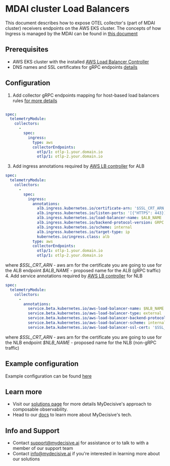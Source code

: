 # MDAI cluster Load Balancers

This document describes how to expose OTEL collector's (part of MDAI cluster) receivers endpoints on the AWS EKS cluster. The concepts of how Ingress is managed by the MDAI can be found in [this document](https://docs.mydecisive.ai/advanced/ingress.html?highlight=ingress#managing-ingress-for-the-mdai-clusters-otel-collector)

## Prerequisites

- AWS EKS cluster with the installed [AWS Load Balancer Controller](https://docs.aws.amazon.com/eks/latest/userguide/aws-load-balancer-controller.html)
- DNS names and SSL certificates for gRPC endpoints [details](https://docs.mydecisive.ai/advanced/ingress.html?highlight=ingress#managing-ingress-for-the-mdai-clusters-otel-collector)

## Configuration

1. Add collector gRPC endpoints mapping for host-based load balancers rules [for more details](https://docs.mydecisive.ai/advanced/ingress.html?highlight=ingress#managing-ingress-for-the-mdai-clusters-otel-collector)
```yaml

spec:
  telemetryModule:
    collectors:
      -
        spec:
          ingress:
            type: aws
            collectorEndpoints:
              otlp/1: otlp-1.your.domain.io
              otlp/1: otlp-2.your.domain.io
```
3. Add ingress annotations required by [AWS LB controller](https://kubernetes-sigs.github.io/aws-load-balancer-controller/v2.2/guide/ingress/annotations/) for ALB
```yaml
spec:
  telemetryModule:
    collectors:
      -
        spec:
          ingress:
            annotations:
              alb.ingress.kubernetes.io/certificate-arn: '$SSL_CRT_ARN'
              alb.ingress.kubernetes.io/listen-ports: '[{"HTTPS": 443}]'
              alb.ingress.kubernetes.io/load-balancer-name: $ALB_NAME
              alb.ingress.kubernetes.io/backend-protocol-version: GRPC
              alb.ingress.kubernetes.io/scheme: internal
              alb.ingress.kubernetes.io/target-type: ip
              kubernetes.io/ingress.class: alb
            type: aws
            collectorEndpoints:
              otlp/1: otlp-1.your.domain.io
              otlp/1: otlp-2.your.domain.io
```
where
*\$SSL_CRT_ARN* - aws arn for the certificate you are going to use for the ALB endpoint
*\$ALB_NAME* - proposed name for the ALB (gRPC traffic)
4. Add service annotations required by [AWS LB controller](https://kubernetes-sigs.github.io/aws-load-balancer-controller/v2.2/guide/service/annotations/) for NLB
```yaml
spec:
  telemetryModule:
    collectors:
      -
        annotations:
          service.beta.kubernetes.io/aws-load-balancer-name: $NLB_NAME
          service.beta.kubernetes.io/aws-load-balancer-type: external
          service.beta.kubernetes.io/aws-load-balancer-backend-protocol: http
          service.beta.kubernetes.io/aws-load-balancer-scheme: internal
          service.beta.kubernetes.io/aws-load-balancer-ssl-cert: '$SSL_CRT_ARN'
```
where
*\$SSL_CRT_ARN* - aws arn for the certificate you are going to use for the NLB endpoint
*\$NLB_NAME* - proposed name for the NLB (non-gRPC traffic)
## Example configuration
Example configuration can be found [here](./example_ingress_config.yaml)
## Learn more
* Visit our [solutions page](https://www.mydecisive.ai/solutions) for more details MyDecisive's approach to composable observability.
* Head to our [docs](https://docs.mydecisive.ai/) to learn more about MyDecisive's tech.
## Info and Support
* Contact [support@mydecisive.ai](mailto:support@mydecisive.ai) for assistance or to talk to with a member of our support team
* Contact [info@mydecisive.ai](mailto:info@mydecisive.ai) if you're interested in learning more about our solutions